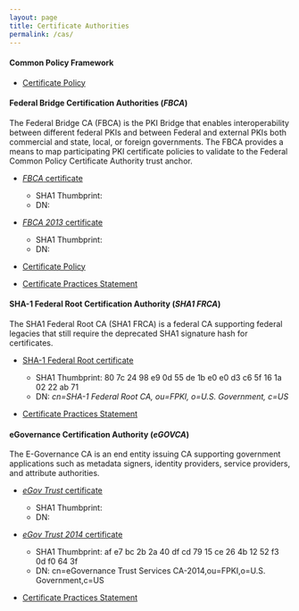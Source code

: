 ```yaml
---
layout: page
title: Certificate Authorities
permalink: /cas/
---
```

#### Common Policy Framework
* [Certificate Policy](http://www.idmanagement.gov/sites/default/files/documents/FCPCA%20CP%20v1%2024.pdf" "Download the federal Common Policy Certificate Policy")


#### Federal Bridge Certification Authorities (_FBCA_)
The Federal Bridge CA (FBCA) is the PKI Bridge that enables interoperability between different federal PKIs and between Federal and external PKIs both commercial and state, local, or foreign governments. The FBCA provides a means to map participating PKI
certificate policies to validate to the Federal Common Policy Certificate Authority trust anchor.

* [_FBCA_ certificate](http://http.fpki.gov/bridge/fbca.crt "Download the FBCA Certificate")
  * SHA1 Thumbprint:
  * DN:

* [_FBCA 2013_ certificate](http://http.fpki.gov/bridge/fbca2013.crt "Download the FBCA 2013 Certificate")
  * SHA1 Thumbprint:
  * DN:

* [Certificate Policy](http://www.idmanagement.gov/sites/default/files/documents/FBCA%20Certificate%20Policy%20v2.27.pdf "Download the Federal Bridge Certificate Authority Certificate Policy")
* [Certificate Practices Statement](http://www.idmanagement.gov/sites/default/files/documents/CPS%20FPKI%20v4-6%2020150615-Clean%20Final_v2_redacted.pdf "Download the Federal Bridge Certificate Authority Certificate Practices Statement")

#### SHA-1 Federal Root Certification Authority (_SHA1 FRCA_)
The SHA1 Federal Root CA (SHA1 FRCA) is a federal CA supporting federal legacies
that still require the deprecated SHA1 signature hash for certificates.

* [SHA-1 Federal Root certificate](http://http.fpki.gov/sha1frca/sha1frca.crt "Download the SHA-1 Federal Root Certificate")
  * SHA1 Thumbprint: 80 7c 24 98 e9 0d 55 de 1b e0 e0 d3 c6 5f 16 1a 02 22 ab 71
  * DN: _cn=SHA-1 Federal Root CA, ou=FPKI, o=U.S. Government, c=US_

*  [Certificate Practices Statement]()

#### eGovernance Certification Authority (_eGOVCA_)
The E-Governance CA is an end entity issuing CA supporting government applications such as metadata signers, identity providers, service providers, and attribute authorities.

* [_eGov Trust_ certificate](http://http.fpki.gov/egov/egtsca.crt "Download the eGovernance Certificate")
  * SHA1 Thumbprint:
  * DN:

* [_eGov Trust 2014_ certificate](http://http.fpki.gov/egov/egtsca2014.crt "Download the eGovernance 2014 Certificate")
  * SHA1 Thumbprint: af e7 bc 2b 2a 40 df cd 79 15 ce 26 4b 12 52 f3 0d f0 64 3f
  * DN: cn=eGovernance Trust Services CA-2014,ou=FPKI,o=U.S. Government,c=US

*  [Certificate Practices Statement](http://www.idmanagement.gov/sites/default/files/documents/CPS%20EGCA%20v4-6%2020150615-Clean%20Final_v2_redacted.pdf "View the eGovernance Certificate Authority Certificate Practices Statement")

